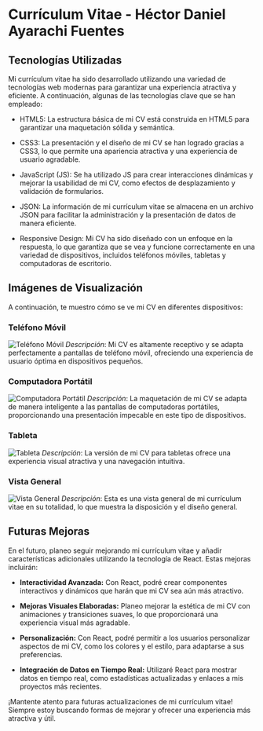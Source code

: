 # Currículum Vitae - Héctor Daniel Ayarachi Fuentes

## Tecnologías Utilizadas

Mi currículum vitae ha sido desarrollado utilizando una variedad de tecnologías web modernas para garantizar una experiencia atractiva y eficiente. A continuación, algunas de las tecnologías clave que se han empleado:

- HTML5: La estructura básica de mi CV está construida en HTML5 para garantizar una maquetación sólida y semántica.

- CSS3: La presentación y el diseño de mi CV se han logrado gracias a CSS3, lo que permite una apariencia atractiva y una experiencia de usuario agradable.

- JavaScript (JS): Se ha utilizado JS para crear interacciones dinámicas y mejorar la usabilidad de mi CV, como efectos de desplazamiento y validación de formularios.

- JSON: La información de mi currículum vitae se almacena en un archivo JSON para facilitar la administración y la presentación de datos de manera eficiente.

- Responsive Design: Mi CV ha sido diseñado con un enfoque en la respuesta, lo que garantiza que se vea y funcione correctamente en una variedad de dispositivos, incluidos teléfonos móviles, tabletas y computadoras de escritorio.

## Imágenes de Visualización

A continuación, te muestro cómo se ve mi CV en diferentes dispositivos:

### Teléfono Móvil
![Teléfono Móvil](https://github.com/HectorDanielAyarachiFuentes/CURRICULUM-VITAE-HECTOR-DANIEL-AYARACHI-FUENTES/blob/main/ImagenesReadme/Celular.png?raw=true)
*Descripción*: Mi CV es altamente receptivo y se adapta perfectamente a pantallas de teléfono móvil, ofreciendo una experiencia de usuario óptima en dispositivos pequeños.

### Computadora Portátil
![Computadora Portátil](https://github.com/HectorDanielAyarachiFuentes/CURRICULUM-VITAE-HECTOR-DANIEL-AYARACHI-FUENTES/blob/main/ImagenesReadme/Notebook.png?raw=true)
*Descripción*: La maquetación de mi CV se adapta de manera inteligente a las pantallas de computadoras portátiles, proporcionando una presentación impecable en este tipo de dispositivos.

### Tableta
![Tableta](https://github.com/HectorDanielAyarachiFuentes/CURRICULUM-VITAE-HECTOR-DANIEL-AYARACHI-FUENTES/blob/main/ImagenesReadme/tablet.png?raw=true)
*Descripción*: La versión de mi CV para tabletas ofrece una experiencia visual atractiva y una navegación intuitiva.

### Vista General
![Vista General](https://github.com/HectorDanielAyarachiFuentes/CURRICULUM-VITAE-HECTOR-DANIEL-AYARACHI-FUENTES/blob/main/ImagenesReadme/totalcv.png?raw=true)
*Descripción*: Esta es una vista general de mi currículum vitae en su totalidad, lo que muestra la disposición y el diseño general.

## Futuras Mejoras

En el futuro, planeo seguir mejorando mi currículum vitae y añadir características adicionales utilizando la tecnología de React. Estas mejoras incluirán:

- **Interactividad Avanzada:** Con React, podré crear componentes interactivos y dinámicos que harán que mi CV sea aún más atractivo.

- **Mejoras Visuales Elaboradas:** Planeo mejorar la estética de mi CV con animaciones y transiciones suaves, lo que proporcionará una experiencia visual más agradable.

- **Personalización:** Con React, podré permitir a los usuarios personalizar aspectos de mi CV, como los colores y el estilo, para adaptarse a sus preferencias.

- **Integración de Datos en Tiempo Real:** Utilizaré React para mostrar datos en tiempo real, como estadísticas actualizadas y enlaces a mis proyectos más recientes.

¡Mantente atento para futuras actualizaciones de mi currículum vitae! Siempre estoy buscando formas de mejorar y ofrecer una experiencia más atractiva y útil.

